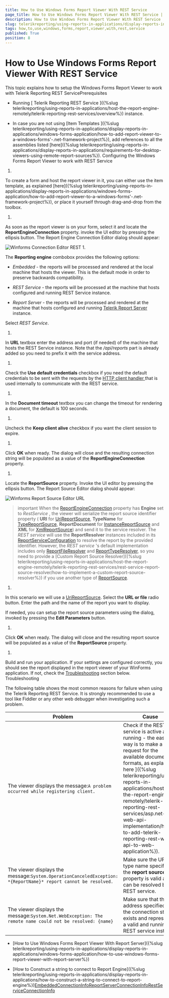 ```yaml
---
title: How to Use Windows Forms Report Viewer With REST Service
page_title: How to Use Windows Forms Report Viewer With REST Service | for Telerik Reporting Documentation
description: How to Use Windows Forms Report Viewer With REST Service
slug: telerikreporting/using-reports-in-applications/display-reports-in-applications/windows-forms-application/how-to-use-windows-forms-report-viewer-with-rest-service
tags: how,to,use,windows,forms,report,viewer,with,rest,service
published: True
position: 8
---
```


# How to Use Windows Forms Report Viewer With REST Service



This topic explains how to setup the Windows Forms Report Viewer to work with Telerik Reporting REST ServicePrerequisites

* Running
              [ Telerik Reporting REST Service ]({%slug telerikreporting/using-reports-in-applications/host-the-report-engine-remotely/telerik-reporting-rest-services/overview%}) instance.
            

* In case you are not using [Item Templates ]({%slug telerikreporting/using-reports-in-applications/display-reports-in-applications/windows-forms-application/how-to-add-report-viewer-to-a-windows-forms'-.net-framework-project%}),
              add references to all the assemblies listed 
              [here]({%slug telerikreporting/using-reports-in-applications/display-reports-in-applications/requirements-for-desktop-viewers-using-remote-report-sources%}).
            Configuring the Windows Forms Report Viewer to work with REST Service
1. 

To create a form and host the report viewer in it, you can either use the item template, as explained
                  [here]({%slug telerikreporting/using-reports-in-applications/display-reports-in-applications/windows-forms-application/how-to-add-report-viewer-to-a-windows-forms'-.net-framework-project%}), or place it yourself through drag-and-drop from the toolbox.
                
1. 

As soon as the report viewer is on your form, select it and locate the __ReportEngineConnection__ property.
                  invoke the UI editor by pressing the ellipsis button. The Report Engine Connection Editor dialog should appear:
                  
  ![Winforms Connection Editor REST](images/WinformsConnectionEditor_REST.png)
1. 

The __Reporting engine__ combobox provides the following options:
                

* *Embedded* - the reports will be processed and rendered at the local machine that hosts the viewer. This is the default mode in order to preserve backwards compatibility.
                    

* *REST Service* - the reports will be processed at the machine that hosts configured and running REST Service instance.
                    

* *Report Server* - the reports will be processed and rendered at the machine that hosts configured and running
                      [Telerik Report Server ](http://docs.telerik.com/report-server/introduction) instance.
                    

Select *REST Service*.
                
1. 

In __URL__ textbox enter the address and port (if needed) of the machine that hosts the REST Service instance.
                  Note that the */api/reports* part is already added so you need to prefix it with the service address.
                
1. 

Check the __Use default credentials__ checkbox if you need the default credentials to be sent with the requests by the
                  [HTTP client handler ](https://msdn.microsoft.com/query/dev14.query?appId=Dev14IDEF1&l&EN-US&k=k(System.Net.Http.HttpClientHandler.UseDefaultCredentials))                  that is used internally to communicate with the REST service.
                
1. 

In the __Document timeout__ textbox you can change the timeout for rendering a document, the default is 100 seconds.
                
1. 

Uncheck the __Keep client alive__ checkbox if you want the client session to expire.
                
1. 

Click __OK__ when ready. The dialog will close and the resulting connection string will be populated as a value of the __ReportEngineConnection__ property.
                
1. 

Locate the __ReportSource__ property. Invoke the UI editor by pressing the ellipsis button. The Report Source Editor dialog should appear:
                  
  ![Winforms Report Source Editor URL](images/WinformsReportSourceEditor_URL.png)

>important When the                    [ReportEngineConnection](/reporting/api/Telerik.ReportViewer.WinForms.ReportViewerBase#Telerik_ReportViewer_WinForms_ReportViewerBase_ReportEngineConnection)                    property has  __Engine__  set to  *RestService* ,                    the viewer will serialize the report source identifier property                    ( __URI__  for                    [UriReportSource](/reporting/api/Telerik.Reporting.UriReportSource),                     __TypeName__  for                    [TypeReportSource](/reporting/api/Telerik.Reporting.TypeReportSource),                     __ReportDocument__  for                    [InstanceReportSource](/reporting/api/Telerik.Reporting.InstanceReportSource) and                     __XML__  for                    [XmlReportSource](/reporting/api/Telerik.Reporting.XmlReportSource)) and send it to the service resolver.                  The  *REST service*  will use the  __ReportResolver__  instances included in its                    [ReportServiceConfiguration](/reporting/api/Telerik.Reporting.Service.ReportServiceConfiguration) to resolve the report by the provided identifier.                    However, the  *REST service* 's default implementation includes only                    [ReportFileResolver](/reporting/api/Telerik.Reporting.Service.ReportFileResolver) and                    [ReportTypeResolver](/reporting/api/Telerik.Reporting.Service.ReportTypeResolver),                    so you need to provide a                    [Custom Report Source Resolver]({%slug telerikreporting/using-reports-in-applications/host-the-report-engine-remotely/telerik-reporting-rest-services/rest-service-report-source-resolver/how-to-implement-a-custom-report-source-resolver%}) if you use another type of                    [ReportSource](/reporting/api/Telerik.Reporting.ReportSource).                  

1. 

In this scenario we will use a [UriReportSource](/reporting/api/Telerik.Reporting.UriReportSource).
                  Select the __URL or file__ radio button. Enter the path and the name of the report you want to display.
                

If needed, you can setup the report source parameters using the dialog, invoked by pressing the __Edit Parameters__ button.
                
1. 

Click __OK__ when ready. The dialog will close and the resulting report source will be populated as a value of the __ReportSource__ property.
                
1. 

Build and run your application. If your settings are configured correctly, you should see the report displayed in the report viewer of your WinForms application.
                  If not, check the
                  [Troubleshooting](#Troubleshooting) section below.
                Troubleshooting

The following table shows the most common reasons for failure when using the Telerik Reporting REST Service. It is strongly recommended to use a tool like
          Fiddler or any other web debugger when investigating such a problem.
        


| Problem | Cause |
| ------ | ------ |
|The viewer displays the message:`A problem occurred while registering client.`|Check if the REST service is active and running - the easiest way is to make a request for the available document formats, as explained[ here ]({%slug telerikreporting/using-reports-in-applications/host-the-report-engine-remotely/telerik-reporting-rest-services/asp.net-web-api-implementation/how-to-add-telerik-reporting-rest-web-api-to-web-application%}).|
|The viewer displays the message:`System.OperationCanceledException: *{ReportName}* report cannot be resolved.`|Make sure the URL or type name specified in the __report source__ property is valid and can be resolved by the REST service.|
|The viewer displays the message:`System.Net.WebException: The remote name could not be resolved: {name}`|Make sure that the address specified in the connection string exists and represents a valid and running REST service instance|




 * [How to Use Windows Forms Report Viewer With Report Server]({%slug telerikreporting/using-reports-in-applications/display-reports-in-applications/windows-forms-application/how-to-use-windows-forms-report-viewer-with-report-server%})

 * [How to Construct a string to connect to Report Engine]({%slug telerikreporting/using-reports-in-applications/display-reports-in-applications/how-to-construct-a-string-to-connect-to-report-engine%})[EmbeddedConnectionInfo](/reporting/api/Telerik.ReportViewer.Common.EmbeddedConnectionInfo)[ReportServerConnectionInfo](/reporting/api/Telerik.ReportViewer.Common.ReportServerConnectionInfo)[RestServiceConnectionInfo](/reporting/api/Telerik.ReportViewer.Common.RestServiceConnectionInfo)
